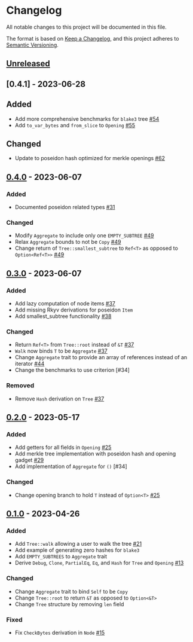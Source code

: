 # Changelog

All notable changes to this project will be documented in this file.

The format is based on [Keep a Changelog](https://keepachangelog.com/en/1.0.0/),
and this project adheres to [Semantic Versioning](https://semver.org/spec/v2.0.0.html).

## [Unreleased]

## [0.4.1] - 2023-06-28

## Added

- Add more comprehensive benchmarks for `blake3` tree [#54]
- Add `to_var_bytes` and `from_slice` to `Opening` [#55]

## Changed

- Update to poseidon hash optimized for merkle openings [#62]

## [0.4.0] - 2023-06-07

### Added

- Documented poseidon related types [#31]

### Changed

- Modify `Aggregate` to include only one `EMPTY_SUBTREE` [#49]
- Relax `Aggregate` bounds to not be `Copy` [#49]
- Change return of `Tree::smallest_subtree` to `Ref<T>` as opposed to `Option<Ref<T>>` [#49]

## [0.3.0] - 2023-06-07

### Added

- Add lazy computation of node items [#37]
- Add missing Rkyv derivations for poseidon `Item`
- Add smallest_subtree functionality [#38]

### Changed

- Return `Ref<T>` from `Tree::root` instead of `&T` [#37]
- `Walk` now binds `T` to be `Aggregate` [#37]
- Change `Aggregate` trait to provide an array of references instead of an iterator [#44]
- Change the benchmarks to use criterion [#34]

### Removed

- Remove `Hash` derivation on `Tree` [#37]

## [0.2.0] - 2023-05-17

### Added

- Add getters for all fields in `Opening` [#25]
- Add merkle tree implementation with poseidon hash and opening gadget [#29]
- Add implementation of `Aggregate` for `()` [#34]

### Changed

- Change opening branch to hold `T` instead of `Option<T>` [#25]

## [0.1.0] - 2023-04-26

### Added

- Add `Tree::walk` allowing a user to walk the tree [#21]
- Add example of generating zero hashes for `blake3`
- Add `EMPTY_SUBTREES` to `Aggregate` trait
- Derive `Debug`, `Clone`, `PartialEq`, `Eq`, and `Hash` for `Tree` and `Opening` [#13]

### Changed

- Change `Aggregate` trait to bind `Self` to be `Copy`
- Change `Tree::root` to return `&T` as opposed to `Option<&T>`
- Change `Tree` structure by removing `len` field

### Fixed

- Fix `CheckBytes` derivation in `Node` [#15]

<!-- ISSUES -->
[#62]: https://github.com/dusk-network/merkle/issues/62
[#55]: https://github.com/dusk-network/merkle/issues/55
[#54]: https://github.com/dusk-network/merkle/issues/54
[#49]: https://github.com/dusk-network/merkle/issues/49
[#44]: https://github.com/dusk-network/merkle/issues/44
[#38]: https://github.com/dusk-network/merkle/issues/38
[#37]: https://github.com/dusk-network/merkle/issues/37
[#32]: https://github.com/dusk-network/merkle/issues/32
[#31]: https://github.com/dusk-network/merkle/issues/31
[#29]: https://github.com/dusk-network/merkle/issues/29
[#25]: https://github.com/dusk-network/merkle/issues/25
[#21]: https://github.com/dusk-network/merkle/issues/21
[#15]: https://github.com/dusk-network/merkle/issues/15
[#13]: https://github.com/dusk-network/merkle/issues/13

<!-- VERSIONS -->
[Unreleased]: https://github.com/dusk-network/merkle/compare/v0.4.0...HEAD
[0.4.0]: https://github.com/dusk-network/merkle/compare/v0.3.0...v0.4.0
[0.3.0]: https://github.com/dusk-network/merkle/compare/v0.2.0...v0.3.0
[0.2.0]: https://github.com/dusk-network/merkle/compare/v0.1.0...v0.2.0
[0.1.0]: https://github.com/dusk-network/merkle/releases/tag/v0.1.0
